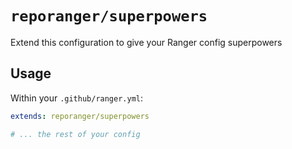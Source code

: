 # `reporanger/superpowers`
Extend this configuration to give your Ranger config superpowers

## Usage

Within your `.github/ranger.yml`:

```yml
extends: reporanger/superpowers

# ... the rest of your config
```
